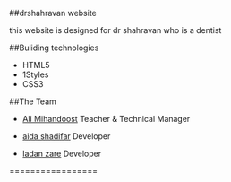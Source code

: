 ##drshahravan website

this website is designed for dr shahravan who is a dentist

##Buliding technologies

* HTML5
* 1Styles
* CSS3

##The Team

* [Ali Mihandoost](https://github.com/alimd) Teacher & Technical Manager

* [aida shadifar](https://github.com/aidashadifar) Developer

* [ladan zare](https://github.com/ladanzare) Developer

=================